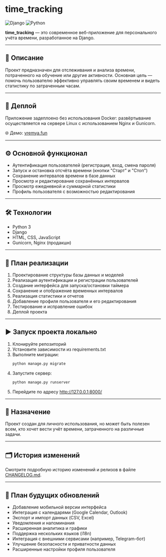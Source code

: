 # time_tracking

![Django](https://img.shields.io/badge/Django-4.x-green?logo=django)
![Python](https://img.shields.io/badge/Python-3.x-blue?logo=python)

**time_tracking** — это современное веб-приложение для персонального учёта времени, разработанное на Django.

---

## 📖 Описание
Проект предназначен для отслеживания и анализа времени, потраченного на обучение или другие активности. Основная цель — помочь пользователю эффективно управлять своим временем и видеть статистику по затраченным часам.

---

## 🚀 Деплой
Приложение задеплоено без использования Docker: развёртывание осуществляется на сервере Linux с использованием Nginx и Gunicorn. 

🌐 Демо: [vremya.fun](https://vremya.fun)

---

## ⚙️ Основной функционал
- Аутентификация пользователей (регистрация, вход, смена пароля)
- Запуск и остановка отсчёта времени (кнопки "Старт" и "Стоп")
- Сохранение интервалов времени в базе данных
- Просмотр и редактирование сохранённых интервалов
- Просмотр ежедневной и суммарной статистики
- Профиль пользователя с возможностью редактирования

---

## 🛠️ Технологии
- Python 3
- Django
- HTML, CSS, JavaScript
- Gunicorn, Nginx (продакшн)

---

## 📝 План реализации
1. Проектирование структуры базы данных и моделей
2. Реализация аутентификации и регистрации пользователей
3. Создание интерфейса для запуска/остановки таймера
4. Сохранение и отображение временных интервалов
5. Реализация статистики и отчетов
6. Добавление профиля пользователя и его редактирования
7. Тестирование и исправление ошибок
8. Деплой проекта

---

## ▶️ Запуск проекта локально
1. Клонируйте репозиторий
2. Установите зависимости из requirements.txt
3. Выполните миграции:
   ```bash
   python manage.py migrate
   ```
4. Запустите сервер:
   ```bash
   python manage.py runserver
   ```
5. Перейдите по адресу http://127.0.0.1:8000/

---

## 🎯 Назначение
Проект создан для личного использования, но может быть полезен всем, кто хочет вести учёт времени, затраченного на различные задачи.

---

## 🗂️ История изменений
Смотрите подробную историю изменений и релизов в файле [CHANGELOG.md](CHANGELOG.md).

---

## 🌱 План будущих обновлений
- Добавление мобильной версии интерфейса
- Интеграция с календарями (Google Calendar, Outlook)
- Экспорт и импорт данных (CSV, Excel)
- Уведомления и напоминания
- Расширенная аналитика и графики
- Поддержка нескольких языков (i18n)
- Интеграция с внешними сервисами (например, Telegram-бот)
- Улучшение безопасности и приватности данных
- Расширенные настройки профиля пользователя

